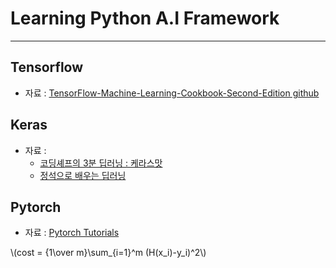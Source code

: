 # Learning Python A.I Framework
---

## Tensorflow

- 자료 : [TensorFlow-Machine-Learning-Cookbook-Second-Edition github](https://github.com/PacktPublishing/TensorFlow-Machine-Learning-Cookbook-Second-Edition)


## Keras

- 자료 :
  - [코딩셰프의 3분 딥러닝 : 케라스맛](https://github.com/jskDr/keraspp)
  - [정석으로 배우는 딥러닝](http://wikibook.co.kr/deep-learning-with-tensorflow/)

## Pytorch

- 자료 : [Pytorch Tutorials](https://pytorch.org/tutorials/beginner/deep_learning_60min_blitz.html)


\\(cost = {1\over m}\sum_{i=1}^m (H(x_i)-y_i)^2\\)
